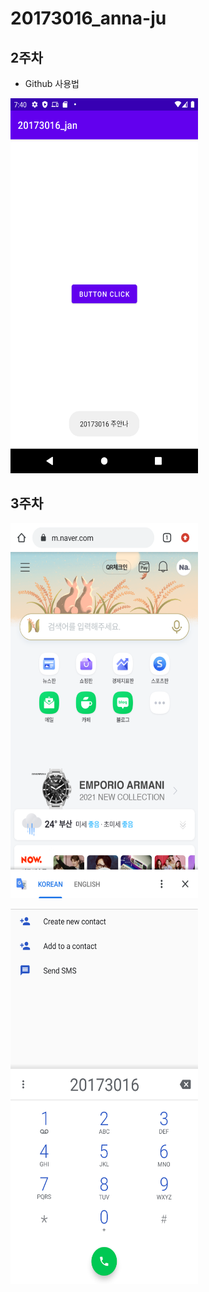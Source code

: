 # 20173016_anna-ju
## 2주차 
  - Github 사용법


<img width="300" height="600" src="./png/20173016.png"></img>


## 3주차


<img width="300" height="600" src="./png/naver.png"></img>


<img width="300" height="600" src="./png/call.png"></img>
